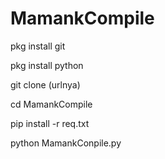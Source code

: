 # MamankCompile

pkg install git

pkg install python

git clone (urlnya) 

cd MamankCompile

pip install -r req.txt

python MamankConpile.py
